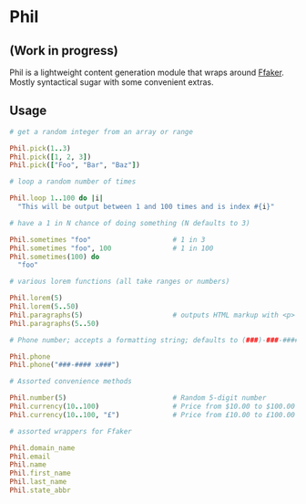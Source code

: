 # Phil
## (Work in progress)

Phil is a lightweight content generation module that wraps around [Ffaker](https://github.com/EmmanuelOga/ffaker/tree/master/lib/ffaker). Mostly syntactical sugar with some convenient extras.

## Usage

```ruby
# get a random integer from an array or range

Phil.pick(1..3)
Phil.pick([1, 2, 3])
Phil.pick(["Foo", "Bar", "Baz"])

# loop a random number of times

Phil.loop 1..100 do |i|
  "This will be output between 1 and 100 times and is index #{i}"

# have a 1 in N chance of doing something (N defaults to 3)

Phil.sometimes "foo"                    # 1 in 3
Phil.sometimes "foo", 100               # 1 in 100
Phil.sometimes(100) do
  "foo"

# various lorem functions (all take ranges or numbers)

Phil.lorem(5)
Phil.lorem(5..50)
Phil.paragraphs(5)                      # outputs HTML markup with <p> tags
Phil.paragraphs(5..50)

# Phone number; accepts a formatting string; defaults to (###)-###-####

Phil.phone
Phil.phone("###-#### x###")

# Assorted convenience methods

Phil.number(5)                          # Random 5-digit number
Phil.currency(10..100)                  # Price from $10.00 to $100.00
Phil.currency(10..100, "£")             # Price from £10.00 to £100.00

# assorted wrappers for Ffaker

Phil.domain_name
Phil.email
Phil.name
Phil.first_name
Phil.last_name
Phil.state_abbr
```